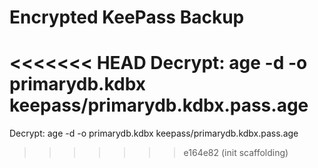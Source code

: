 # Encrypted KeePass Backup

<<<<<<< HEAD
Decrypt:
age -d -o primarydb.kdbx keepass/primarydb.kdbx.pass.age
=======
Decrypt: age -d -o primarydb.kdbx keepass/primarydb.kdbx.pass.age
>>>>>>> e164e82 (init scaffolding)
